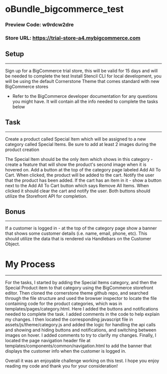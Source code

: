# oBundle_bigcommerce_test
### Preview Code:  w9rdcw2dre
### Store URL: https://trial-store-a4.mybigcommerce.com

## Setup
----------
Sign up for a BigCommerce trial store, this will be valid for 15 days and will be needed to complete the test
Install Stencil CLI for local development, you will be using the default Cornerstone Theme that comes standard with new BigCommerce stores

* Refer to the BigCommerce developer documentation for any questions you might have. It will contain all the info needed to complete the tasks below


## Task
----------
Create a product called Special Item which will be assigned to a new category called Special Items. Be sure to add at least 2 images during the product creation

The Special Item should be the only item which shows in this category - create a feature that will show the product's second image when it is hovered on.
Add a button at the top of the category page labeled Add All To Cart. When clicked, the product will be added to the cart. Notify the user that the product has been added.
If the cart has an item in it - show a button next to the Add All To Cart button which says Remove All Items. When clicked it should clear the cart and notify the user.
Both buttons should utilize the Storefront API for completion.

## Bonus
----------
If a customer is logged in - at the top of the category page show a banner that shows some customer details (i.e. name, email, phone, etc). This should utilize the data that is rendered via Handlebars on the Customer Object.

# My Process
----------
For the tasks, I started by adding the Special Items category, and then the Special Product item to that category using the BigCommerce storefront editor.  Then cloned the cornerstone theme github repo, and searched through the file structure and used the browser inspector to locate the file containing code for the product categories, which was in templates/pages/category.html.  Here I added the buttons and notifications needed to complete the task. I added comments in the code to help explain my changes. I then located the corresponding javascript file in assets/js/theme/category.js and added the logic for handling the api calls and showing and hiding buttons and notifications, and switching between images on hover.  I added comments to try to clarify my changes.  Finally, I located the page navigation header file at templates/components/common/navigation.html to add the banner that displays the customer info when the customer is logged in.

Overall it was an enjoyable challenge working on this test.  I hope you enjoy reading my code and thank you for your consideration!

